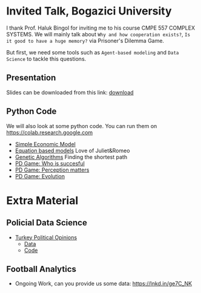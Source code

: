 # Invited Talk, Bogazici University
I thank Prof. Haluk Bingol for inviting me to his course CMPE 557 COMPLEX SYSTEMS. We will mainly talk about `Why and how cooperation exists?`, `Is it good to have a huge memory?` via Prisoner's Dilemma Game. 

But first, we need some tools such as `Agent-based modeling` and `Data Science` to tackle this questions.

## Presentation
Slides can be downloaded from this link: [download](https://raw.githubusercontent.com/uzay00/KaVe-Egitim/master/KarmasikSistemler/Boun%20cmpe557%20Semınar/WeAgents.pdf) 

## Python Code
We will also look at some python code. You can run them on https://colab.research.google.com

 - [Simple Economic Model](https://nbviewer.jupyter.org/github/uzay00/KaVe-Egitim/blob/master/KarmasikSistemler/Boun%20cmpe557%20Semınar/Lecture%200%20-%20Simple%20Economic%20Model.ipynb)
 - [Equation based models](https://nbviewer.jupyter.org/github/uzay00/KaVe-Egitim/blob/master/KarmasikSistemler/Boun%20cmpe557%20Semınar/Lecture%201-%20Introduction%20to%20Modeling%20with%20Python%20.ipynb)  Love of Juliet&Romeo
 - [Genetic Algorithms](https://nbviewer.jupyter.org/github/uzay00/KaVe-Egitim/blob/master/KarmasikSistemler/Boun%20cmpe557%20Semınar/Lecture%202%20-%20Genetic%20Algorithm%20Shortest%20Path%20Clean%20Code%20.ipynb)  Finding the shortest path
 - [PD Game: Who is succesful](https://nbviewer.jupyter.org/github/uzay00/KaVe-Egitim/blob/master/KarmasikSistemler/Boun%20cmpe557%20Semınar/PD%20Game%20-%20Success.ipynb)
 - [PD Game: Perception matters](https://nbviewer.jupyter.org/github/uzay00/KaVe-Egitim/blob/master/KarmasikSistemler/Boun%20cmpe557%20Semınar/PD%20Game%20-%20Perception%20Basics.ipynb)
 - [PD Game: Evolution](https://nbviewer.jupyter.org/github/uzay00/KaVe-Egitim/blob/master/KarmasikSistemler/Boun%20cmpe557%20Semınar/PD%20Game%20-%20Evolution.ipynb)
 
# Extra Material 
## Policial Data Science
 - [Turkey Political Opinions](https://nbviewer.jupyter.org/github/uzay00/KaVe-Egitim/blob/master/KarmasikSistemler/Boun%20cmpe557%20Semınar/589_UzayCetin_YunusEmre.pdf)
   - [Data](https://toolbox.google.com/datasetsearch/search?query=political%20data%20science%20turkish&docid=aTawmeyTgj449VemAAAAAA%3D%3D)
   - [Code](https://www.kaggle.com/yemregundogmus/turkey-political-opinions)

## Football Analytics
 - Ongoing Work, can you provide us some data: https://lnkd.in/ge7C_NK
